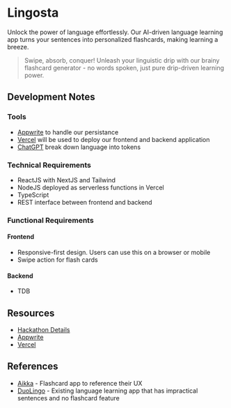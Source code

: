 # Lingosta
Unlock the power of language effortlessly. Our AI-driven language learning app turns your sentences into personalized flashcards, making learning a breeze.

> Swipe, absorb, conquer! Unleash your linguistic drip with our brainy flashcard generator - no words spoken, just pure drip-driven learning power.

## Development Notes
### Tools
* [Appwrite](https://appwrite.io/) to handle our persistance
* [Vercel](https://vercel.com/) will be used to deploy our frontend and backend application
* [ChatGPT](https://platform.openai.com/docs/api-reference/making-requests) break down language into tokens

### Technical Requirements
* ReactJS with NextJS and Tailwind
* NodeJS deployed as serverless functions in Vercel
* TypeScript
* REST interface between frontend and backend

### Functional Requirements
#### Frontend
* Responsive-first design. Users can use this on a browser or mobile
* Swipe action for flash cards

#### Backend
* TDB

## Resources
- [Hackathon Details](https://hashnode.com/hackathons/appwrite)
- [Appwrite](https://appwrite.io/)
- [Vercel](https://vercel.com/)

## References
- [Aikka](quizlet.com) - Flashcard app to reference their UX
- [DuoLingo](https://www.duolingo.com/) - Existing language learning app that has impractical sentences and no flashcard feature
